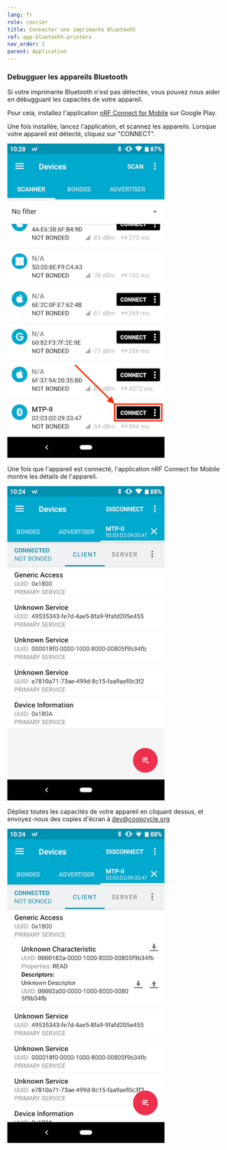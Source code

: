 ```yaml
---
lang: fr
role: courier
title: Connecter une imprimante Bluetooth
ref: app-bluetooth-printers
nav_order: 2
parent: Application
---
```


### Debugguer les appareils Bluetooth

Si votre imprimante Bluetooth n'est pas détectée, vous pouvez nous aider en débugguant les capacités de votre appareil.

Pour cela, installez l'application [nRF Connect for Mobile](https://play.google.com/store/apps/details?id=no.nordicsemi.android.mcp) sur Google Play.

Une fois installée, lancez l'application, et scannez les appareils.
Lorsque votre appareil est détecté, cliquez sur "CONNECT".

![nRF Connect for Mobile - Scan](/assets/images/nrf_connect_scan.png)

Une fois que l'appareil est connecté, l'application nRF Connect for Mobile montre les détails de l'appareil.

![nRF Connect for Mobile - Device](/assets/images/nrf_connect_device.png)

Dépliez toutes les capacités de votre appareil en cliquant dessus, et envoyez-nous des copies d'écran à [dev@coopcycle.org](mailto:dev@coopcycle.org)

![nRF Connect for Mobile - Unfolded](/assets/images/nrf_connect_device_unfolded.png)
